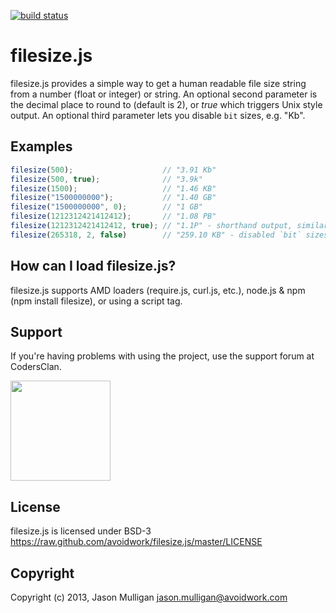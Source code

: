 [![build status](https://secure.travis-ci.org/avoidwork/filesize.js.png)](http://travis-ci.org/avoidwork/filesize.js)
# filesize.js

filesize.js provides a simple way to get a human readable file size string from a number (float or integer) or string.  An optional second parameter is the decimal place to round to (default is 2), or _true_ which triggers Unix style output. An optional third parameter lets you disable `bit` sizes, e.g. "Kb".

## Examples

```javascript
filesize(500);                    // "3.91 Kb"
filesize(500, true);              // "3.9k"
filesize(1500);                   // "1.46 KB"
filesize("1500000000");           // "1.40 GB"
filesize("1500000000", 0);        // "1 GB"
filesize(1212312421412412);       // "1.08 PB"
filesize(1212312421412412, true); // "1.1P" - shorthand output, similar to "ls -h"
filesize(265318, 2, false)        // "259.10 KB" - disabled `bit` sizes with third argument
```

## How can I load filesize.js?

filesize.js supports AMD loaders (require.js, curl.js, etc.), node.js & npm (npm install filesize), or using a script tag.

## Support

If you're having problems with using the project, use the support forum at CodersClan.

<a href="http://codersclan.net/forum/index.php?repo_id=11"><img src="http://www.codersclan.net/graphics/getSupport_blue_big.png" width="160"></a>

## License

filesize.js is licensed under BSD-3 https://raw.github.com/avoidwork/filesize.js/master/LICENSE

## Copyright

Copyright (c) 2013, Jason Mulligan <jason.mulligan@avoidwork.com>
